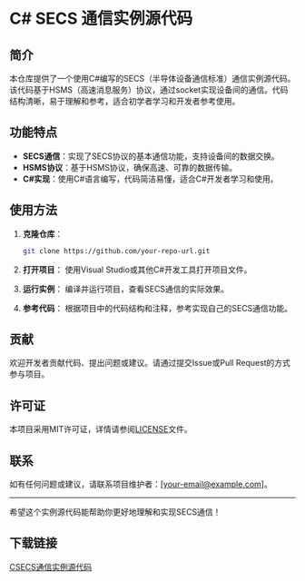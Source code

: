 # C# SECS 通信实例源代码

## 简介

本仓库提供了一个使用C#编写的SECS（半导体设备通信标准）通信实例源代码。该代码基于HSMS（高速消息服务）协议，通过socket实现设备间的通信。代码结构清晰，易于理解和参考，适合初学者学习和开发者参考使用。

## 功能特点

- **SECS通信**：实现了SECS协议的基本通信功能，支持设备间的数据交换。
- **HSMS协议**：基于HSMS协议，确保高速、可靠的数据传输。
- **C#实现**：使用C#语言编写，代码简洁易懂，适合C#开发者学习和使用。

## 使用方法

1. **克隆仓库**：
   ```bash
   git clone https://github.com/your-repo-url.git
   ```

2. **打开项目**：
   使用Visual Studio或其他C#开发工具打开项目文件。

3. **运行实例**：
   编译并运行项目，查看SECS通信的实际效果。

4. **参考代码**：
   根据项目中的代码结构和注释，参考实现自己的SECS通信功能。

## 贡献

欢迎开发者贡献代码、提出问题或建议。请通过提交Issue或Pull Request的方式参与项目。

## 许可证

本项目采用MIT许可证，详情请参阅[LICENSE](LICENSE)文件。

## 联系

如有任何问题或建议，请联系项目维护者：[your-email@example.com]。

---

希望这个实例源代码能帮助你更好地理解和实现SECS通信！

## 下载链接

[CSECS通信实例源代码](https://pan.quark.cn/s/ebeaeb4573e9)